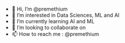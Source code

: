 - 👋 Hi, I’m @premethium
- 👀 I’m interested in Data Sciences, ML and AI
- 🌱 I’m currently learning AI and ML
- 💞️ I’m looking to collaborate on 
- 📫 How to reach me : @premethium

<!---
premethium/premethium is a ✨ special ✨ repository because its `README.md` (this file) appears on your GitHub profile.
You can click the Preview link to take a look at your changes.
--->
